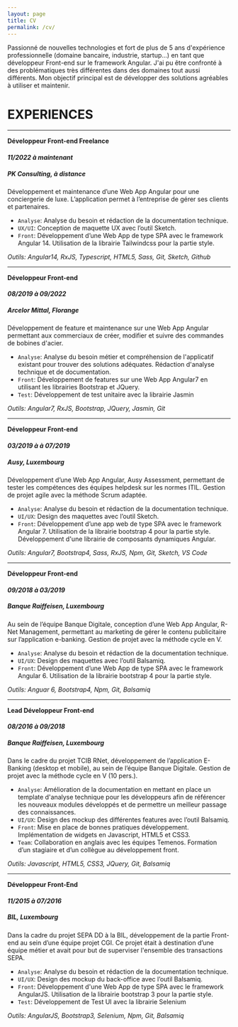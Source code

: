 ```yaml
---
layout: page
title: CV
permalink: /cv/
---
```


<p style="margin-top:15px;">Passionné de nouvelles technologies et fort de plus de 5 ans d'expérience professionnelle (domaine bancaire, industrie, startup...) en tant que développeur Front-end sur le framework Angular. J'ai pu être confronté à des problématiques très différentes dans des domaines tout aussi différents. Mon objectif principal est de développer des solutions agréables à utiliser et maintenir.</p>

# EXPERIENCES
---

<H4 style="margin-bottom: 0px;margin-top: 15px;"> Développeur Front-end Freelance </h4>
<h5 style="margin-bottom:0px;"> 11/2022 à maintenant </h5>
<h5> PK Consulting, à distance </h5>

Développement et maintenance d’une Web App Angular pour une conciergerie de luxe. L’application permet à
l’entreprise de gérer ses clients et partenaires.

-	`Analyse`: Analyse du besoin et rédaction de la documentation technique.
-	`UX/UI`: Conception de maquette UX avec l’outil Sketch.
-	`Front`: Développement d’une Web App de type SPA avec le framework Angular 14. Utilisation de la librairie Tailwindcss pour la partie style.

*Outils: Angular14, RxJS, Typescript, HTML5, Sass, Git, Sketch, Github*

---

<H4 style="margin-bottom: 0px;margin-top: 15px;"> Développeur Front-end </h4>
<h5 style="margin-bottom:0px;"> 08/2019 à 09/2022 </h5>
<h5> Arcelor Mittal, Florange </h5>

Développement de feature et maintenance sur une Web App Angular permettant aux commerciaux de créer,
modifier et suivre des commandes de bobines d'acier.

- `Analyse`: Analyse du besoin métier et compréhension de l'applicatif existant pour trouver des solutions adéquates. Rédaction d'analyse technique et de documentation.
- `Front`: Développement de features sur une Web App Angular7 en utilisant les librairies Bootstrap et JQuery.
- `Test`: Développement de test unitaire avec la librairie Jasmin

*Outils: Angular7, RxJS, Bootstrap, JQuery, Jasmin, Git*

---

<h4 style="margin-bottom: 0px;margin-top: 15px;">Développeur Front-end</h4>
<h5 style="margin-bottom:0px;"> 03/2019 à à 07/2019</h5>
<h5> Ausy, Luxembourg</h5>

Développement d’une Web App Angular, Ausy Assessment, permettant de tester les compétences des équipes helpdesk sur les normes ITIL. Gestion de projet agile avec la méthode Scrum adaptée.

- `Analyse`: Analyse du besoin et rédaction de la documentation technique.
- `UI/UX`: Design des maquettes avec l’outil Sketch.
- `Front`: Développement d’une app web de type SPA avec le framework Angular 7. Utilisation de la librairie bootstrap 4 pour la partie style. Développement d'une librairie de composants dynamiques Angular.

*Outils: Angular7, Bootstrap4, Sass, RxJS, Npm, Git, Sketch, VS Code*

---

<h4 style="margin-bottom: 0px;margin-top: 15px;">Développeur Front-end</h4>
<h5 style="margin-bottom:0px;"> 09/2018 à 03/2019 </h5>
<h5> Banque Raiffeisen, Luxembourg </h5>

Au sein de l’équipe Banque Digitale, conception d’une Web App Angular, R-Net Management, permettant au marketing de gérer le contenu publicitaire sur l’application e-banking. Gestion de projet avec la méthode cycle en V.

- `Analyse`: Analyse du besoin et rédaction de la documentation technique.
- `UI/UX`: Design des maquettes avec l’outil Balsamiq.
- `Front`: Développement d’une Web App de type SPA avec le framework Angular 6. Utilisation de la librairie bootstrap 4 pour la partie style.


*Outils: Anguar 6, Bootstrap4, Npm, Git, Balsamiq*

---

<h4 style="margin-bottom: 0px;margin-top: 15px;"> Lead Développeur Front-end </h4>
<h5 style="margin-bottom:0px;"> 08/2016 à 09/2018</h5>
<h5> Banque Raiffeisen, Luxembourg</h5>

Dans le cadre du projet TCIB RNet, développement de l’application E-Banking (desktop et mobile), au sein de l’équipe Banque Digitale. Gestion de projet avec la méthode cycle en V (10 pers.).

- `Analyse`: Amélioration de la documentation en mettant en place un template d'analyse technique pour les développeurs afin de référencer les nouveaux modules développés et de permettre un meilleur passage des connaissances.
- `UI/UX`: Design des mockup des différentes features avec l’outil Balsamiq.
- `Front`: Mise en place de bonnes pratiques développement. Implémentation de widgets en Javascript, HTML5 et CSS3.
- `Team`: Collaboration en anglais avec les équipes Temenos. Formation d’un stagiaire et d’un collègue au développement front.


*Outils: Javascript, HTML5, CSS3, JQuery, Git, Balsamiq*

---

<h4 style="margin-bottom: 0px;margin-top: 15px;">Développeur Front-End</h4>
<h5 style="margin-bottom:0px;"> 11/2015 à 07/2016</h5>
<h5> BIL, Luxembourg</h5>

Dans la cadre du projet SEPA DD à la BIL, développement de la partie Front-end au sein d’une équipe projet CGI. Ce projet était à destination d’une équipe métier et avait pour but de superviser l'ensemble des transactions SEPA.

- `Analyse`: Analyse du besoin et rédaction de la documentation technique.
- `UI/UX`: Design des mockup du back-office avec l’outil Balsamiq.
- `Front`: Développement d'une Web App de type SPA avec le framework AngularJS. Utilisation de la librairie bootstrap 3 pour la partie style.
- `Test`: Développement de Test UI avec la librairie Selenium


*Outils: AngularJS, Bootstrap3, Selenium, Npm, Git, Balsamiq*
